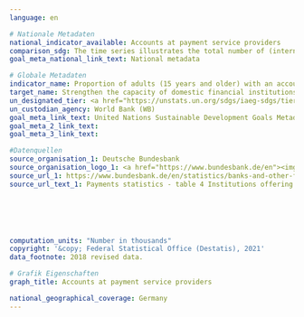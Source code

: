 ```yaml
---
language: en    

# Nationale Metadaten    
national_indicator_available: Accounts at payment service providers    
comparison_sdg: The time series illustrates the total number of (internet/PC-linked) transferable overnight deposits, while the global metadata request the percentage of adults owning accounts. Therefore the values differ.    
goal_meta_national_link_text: National metadata    

# Globale Metadaten    
indicator_name: Proportion of adults (15 years and older) with an account at a bank or other financial institution or with a mobile-money-service provider    
target_name: Strengthen the capacity of domestic financial institutions to encourage and expand access to banking, insurance and financial services for all    
un_designated_tier: <a href="https://unstats.un.org/sdgs/iaeg-sdgs/tier-classification/" title="Click here for more information on the UN tier classification.">Tier I</a>    
un_custodian_agency: World Bank (WB)    
goal_meta_link_text: United Nations Sustainable Development Goals Metadata    
goal_meta_2_link_text:     
goal_meta_3_link_text:     

#Datenquellen
source_organisation_1: Deutsche Bundesbank
source_organisation_logo_1: <a href="https://www.bundesbank.de/en"><img src="https://g205sdgs.github.io/sdg-indicators/public/OrgImgEn/bundesbank.png" alt="Logo bundesbank" style="height:60px; width:148px" /></a>
source_url_1: https://www.bundesbank.de/en/statistics/banks-and-other-financial-corporations/payments-statistics/statistics-on-payments-and-securities-trading-810330
source_url_text_1: Payments statistics - table 4 Institutions offering payment services to non-PSPs





    
computation_units: "Number in thousands"    
copyright: '&copy; Federal Statistical Office (Destatis), 2021'    
data_footnote: 2018 revised data.    

# Grafik Eigenschaften    
graph_title: Accounts at payment service providers    

national_geographical_coverage: Germany    
---
```


<span></span>